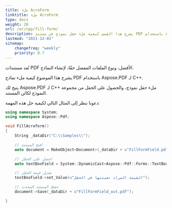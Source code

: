 ```yaml
---
title: ملء AcroForm
linktitle: ملء AcroForm
type: docs
weight: 20
url: /ar/cpp/fill-form/
description: يشرح هذا القسم كيفية ملء حقل نموذج في مستند PDF باستخدام Aspose.PDF لـ C++.
lastmod: "2021-12-01"
sitemap:
    changefreq: "weekly"
    priority: 0.7
---
```


تُعد مستندات PDF الأفضل، ونوع الملفات المفضل حقًا، لإنشاء النماذج.

يشرح هذا الموضوع كيفية ملء نماذج PDF باستخدام Aspose.PDF لـ C++.

يتيح لك Aspose.PDF لـ C++ ملء حقل نموذج، والحصول على الحقل من مجموعة النموذج لكائن المستند.

دعونا ننظر إلى المثال التالي لكيفية حل هذه المهمة:

```cpp
using namespace System;
using namespace Aspose::Pdf;

void FillAcroform()
{
    String _dataDir("C:\\Samples\\");

    // افتح المستند
    auto document = MakeObject<Document>(_dataDir + u"FillFormField.pdf");

    // احصل على الحقل
    auto textBoxField = System::DynamicCast<Aspose::Pdf::Forms::TextBoxField>(document->get_Form()->idx_get(u"textbox1"));

    // تعديل قيمة الحقل
    textBoxField->set_Value(u"القيمة المراد تعبئتها في الحقل");

    // حفظ المستند المحدث
    document->Save(_dataDir + u"FillFormField_out.pdf");

}
```